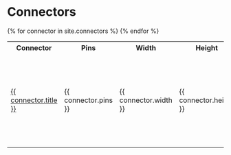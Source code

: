 # Connectors

<table>
    <tr>
        <th>Connector</th>
        <th>Pins</th>
        <th>Width</th>
        <th>Height</th>
        <th>Used by</th>
    </tr>
    {% for connector in site.connectors %}
    <tr>
        <td><a href="{{ connector.url }}">{{ connector.title }}</a></td>
        <td>{{ connector.pins }}</td>
        <td>{{ connector.width }}</td>
        <td>{{ connector.height }}</td>
        <td>
            <ul>
                {{% assign protocols = site.collections.protocols | where_exp:"protocol", "protocol.connector == connector.name" %}}
                {% for protocol in protocols %}
                <li><a href="{{ protocol.url }}">{{ protocol.title }}</a></li>
                {% endfor %}
            </ul>
        </td>
    </tr>
    {% endfor %}
</table>
